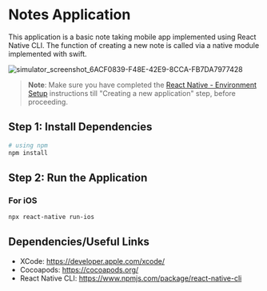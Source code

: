# Notes Application

This application is a basic note taking mobile app implemented using React Native CLI. The function of creating a new note is called via a native module implemented with swift. 

![simulator_screenshot_6ACF0839-F48E-42E9-8CCA-FB7DA7977428](https://github.com/user-attachments/assets/0e540910-98a5-4597-9b50-7f6b3098d602)

>**Note**: Make sure you have completed the [React Native - Environment Setup](https://reactnative.dev/docs/environment-setup) instructions till "Creating a new application" step, before proceeding.

## Step 1: Install Dependencies

```bash
# using npm
npm install
```

## Step 2: Run the Application

### For iOS

```bash
npx react-native run-ios
```

## Dependencies/Useful Links
- XCode: https://developer.apple.com/xcode/
- Cocoapods: https://cocoapods.org/
- React Native CLI: https://www.npmjs.com/package/react-native-cli
